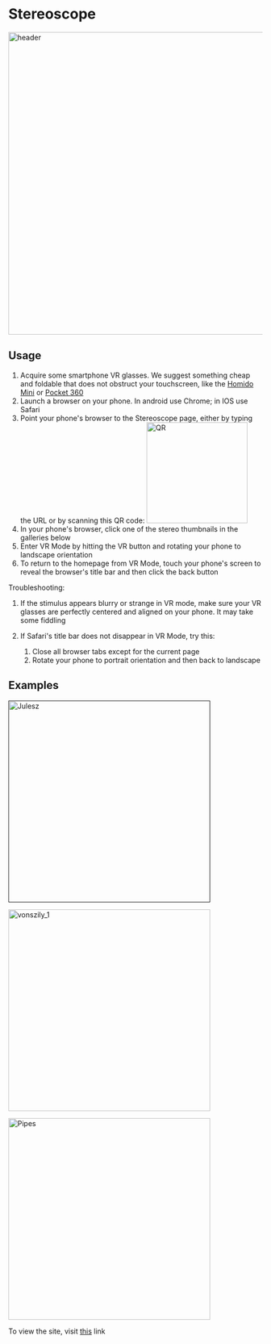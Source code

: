 # Stereoscope
<img src="https://user-images.githubusercontent.com/46768895/121390844-c61cac80-c91b-11eb-8014-7943fe0dff0a.jpg" alt="header" width="600"/>

## Usage
1. Acquire some smartphone VR glasses. We suggest something cheap and foldable that does not obstruct your touchscreen, like the [Homido Mini](https://homido.com/en/mini/) or [Pocket 360](https://www.imcardboard.com/pocket-360.html)
2. Launch a browser on your phone. In android use Chrome; in IOS use Safari
3. Point your phone's browser to the Stereoscope page, either by typing the URL or by scanning this QR code: <img src="https://user-images.githubusercontent.com/46768895/121392174-25c78780-c91d-11eb-8e21-11717aebe49f.png" alt="QR" width="200"/>
4. In your phone's browser, click one of the stereo thumbnails in the galleries below
5. Enter VR Mode by hitting the VR button and rotating your phone to landscape orientation
6. To return to the homepage from VR Mode, touch your phone's screen to reveal the browser's title bar and then click the back button

Troubleshooting:
1. If the stimulus appears blurry or strange in VR mode, make sure your VR glasses are perfectly centered and aligned on your phone. It may take some fiddling
2. If Safari's title bar does not disappear in VR Mode, try this:

      1. Close all browser tabs except for the current page
      2. Rotate your phone to portrait orientation and then back to landscape

## Examples

<a href=""><img width="400" alt="Julesz" src="https://user-images.githubusercontent.com/46768895/121393728-a63ab800-c91e-11eb-8db1-1d405cf72120.png"></a>

<a><img width="400" alt="vonszily_1" src="https://user-images.githubusercontent.com/46768895/121393576-7ab7cd80-c91e-11eb-9548-d7260b54fc6e.png"></a>

<a><img width="400" alt="Pipes" src="https://user-images.githubusercontent.com/46768895/121393646-8e633400-c91e-11eb-8f38-a6a07c407cf5.png"></a>




To view the site, visit [this]() link

